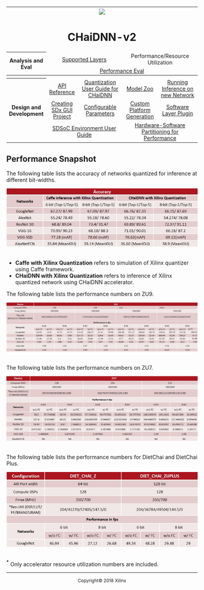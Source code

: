 <table style="width:100%">
<tr>
<th width="100%" colspan="6"><img src="https://www.xilinx.com/content/dam/xilinx/imgs/press/media-kits/corporate/xilinx-logo.png" width="30%"/><h1>CHaiDNN-v2</h2>
</th>
</tr>
  <tr>
    <th rowspan="6" width="17%">Analysis and Eval</th>
   </tr>
<tr>
	<td align="center" colspan="2"><a href="../docs/SUPPORTED_LAYERS.md">Supported Layers</a></td>
	<td align="center" colspan="2">Performance/Resource Utilization</td>
</tr>
  <tr></tr>
<tr>
	<td align="center" colspan="4"><a href="../docs/PERFORMANCE_EVAL.md">Performance Eval</a></td>	
</tr>
<tr></tr>
    <tr></tr>
  <tr><th colspan="6"></th></tr>

  <tr></tr>
  <tr>
     <th rowspan="7" width="17%">Design and Development</th>
   </tr>

<tr>
	<td  align="center"><a href="../docs/API.md">API Reference</a></td>
	<td  align="center"><a href="../docs/QUANTIZATION.md">Quantization User Guide for CHaiDNN</a></td>
	<td  align="center"><a href="../docs/MODELZOO.md">Model Zoo</a></td>
	<td  align="center"><a href="../docs/RUN_NEW_NETWORK.md">Running Inference on new Network</a></td>
</tr>
  <tr></tr>
<tr>
	<td  align="center"><a href="../docs/BUILD_USING_SDX_GUI.md">Creating SDx GUI Project</a></td>
	<td  align="center"><a href="../docs/CONFIGURABLE_PARAMS.md">Configurable Parameters</a></td>
	<td  align="center"><a href="../docs/CUSTOM_PLATFORM_GEN.md">Custom Platform Generation</a></td>
	<td  align="center"><a href="../docs/SOFTWARE_LAYER_PLUGIN.md">Software Layer Plugin</a></td>
</tr>
  <tr></tr>
<tr>
	<td  align="center" colspan="2"><a href="https://www.xilinx.com/support/documentation/sw_manuals/xilinx2017_4/ug1027-sdsoc-user-guide.pdf">SDSoC Environment User Guide</a></td>	
	<td align="center" colspan="2"><a href="../docs/HW_SW_PARTITIONING.md">Hardware-Software Partitioning for Performance</a></td>

</tr>  
</table>

## Performance Snapshot

The following table lists the accuracy of networks quantized for inference at different bit-widths.

<div align="center">
  <img src="./images/Accuracy.JPG"><br><br>
</div>

- **Caffe with Xilinx Quantization** refers to simulation of Xilinx quantizer using Caffe framework.
- **CHaiDNN with Xilinx Quantization** refers to inference of Xilinx quantized network using CHaiDNN accelerator. 

The following table lists the performance numbers on ZU9.															

<div align="center">
  <img src="./images/Zu9.JPG"><br><br>
</div>

The following table lists the performance numbers on ZU7.															

<div align="center">
  <img src="./images/Zu7.JPG"><br><br>
</div>

The following table lists the performance numbers for DietChai and DietChai Plus.															

<div align="center">
  <img src="./images/Zu_ZuPLUS.JPG"><br><br>
</div>

**<sup>*</sup>** Only accelerator resource utilization numbers are included.

<hr/>
<p align="center"><sup>Copyright&copy; 2018 Xilinx</sup></p>
